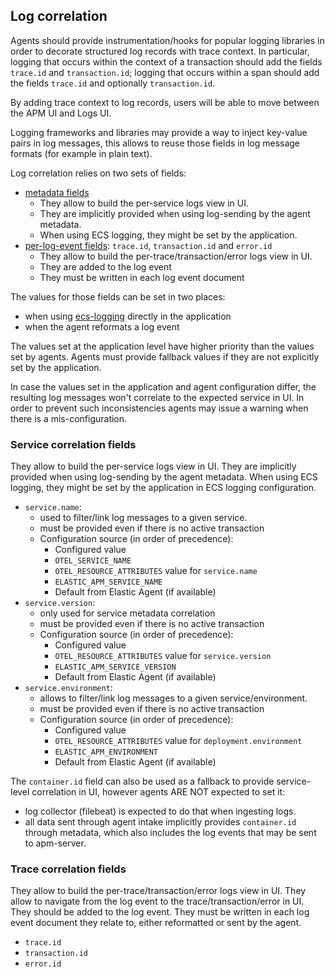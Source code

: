 ## Log correlation

Agents should provide instrumentation/hooks for popular logging libraries in order to decorate structured log records with trace context.
In particular, logging that occurs within the context of a transaction should add the fields `trace.id` and `transaction.id`;
logging that occurs within a span should add the fields `trace.id` and optionally `transaction.id`.

By adding trace context to log records, users will be able to move between the APM UI and Logs UI.

Logging frameworks and libraries may provide a way to inject key-value pairs in log messages,
this allows to reuse those fields in log message formats (for example in plain text).

Log correlation relies on two sets of fields:
- [metadata fields](#service-correlation-fields)
  - They allow to build the per-service logs view in UI.
  - They are implicitly provided when using log-sending by the agent metadata.
  - When using ECS logging, they might be set by the application.
- [per-log-event fields](#trace-correlation-fields): `trace.id`, `transaction.id` and `error.id`
  - They allow to build the per-trace/transaction/error logs view in UI.
  - They are added to the log event
  - They must be written in each log event document

The values for those fields can be set in two places:
- when using [ecs-logging](https://github.com/elastic/ecs-logging) directly in the application
- when the agent reformats a log event

The values set at the application level have higher priority than the values set by agents.
Agents must provide fallback values if they are not explicitly set by the application.

In case the values set in the application and agent configuration differ, the resulting log
messages won't correlate to the expected service in UI. In order to prevent such inconsistencies
agents may issue a warning when there is a mis-configuration.

### Service correlation fields

They allow to build the per-service logs view in UI.
They are implicitly provided when using log-sending by the agent metadata.
When using ECS logging, they might be set by the application in ECS logging configuration.

- `service.name`:
  - used to filter/link log messages to a given service.
  - must be provided even if there is no active transaction
  - Configuration source (in order of precedence):
    - Configured value
    - `OTEL_SERVICE_NAME`
    - `OTEL_RESOURCE_ATTRIBUTES` value for `service.name`
    - `ELASTIC_APM_SERVICE_NAME`
    - Default from Elastic Agent (if available)
- `service.version`:
  - only used for service metadata correlation
  - must be provided even if there is no active transaction
  - Configuration source (in order of precedence):
    - Configured value
    - `OTEL_RESOURCE_ATTRIBUTES` value for `service.version`
    - `ELASTIC_APM_SERVICE_VERSION`
    - Default from Elastic Agent (if available)
- `service.environment`:
  - allows to filter/link log messages to a given service/environment.
  - must be provided even if there is no active transaction
  - Configuration source (in order of precedence):
    - Configured value
    - `OTEL_RESOURCE_ATTRIBUTES` value for `deployment.environment`
    - `ELASTIC_APM_ENVIRONMENT`
    - Default from Elastic Agent (if available)


The `container.id` field can also be used as a fallback to provide service-level correlation in UI, however agents ARE NOT expected to set it:

- log collector (filebeat) is expected to do that when ingesting logs.
- all data sent through agent intake implicitly provides `container.id` through metadata, which also includes the log events that may be sent to apm-server.

### Trace correlation fields

They allow to build the per-trace/transaction/error logs view in UI.
They allow to navigate from the log event to the trace/transaction/error in UI.
They should be added to the log event.
They must be written in each log event document they relate to, either reformatted or sent by the agent.

- `trace.id`
- `transaction.id`
- `error.id`
